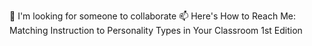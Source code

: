 💞️   I'm looking for someone to collaborate
📫   Here's How to Reach Me: Matching Instruction to Personality Types in Your Classroom 1st Edition

